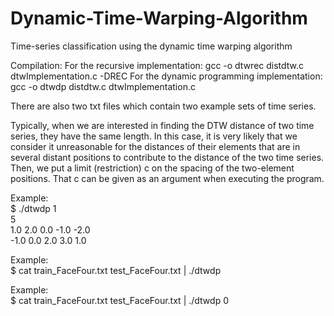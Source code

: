 # Dynamic-Time-Warping-Algorithm
Time-series classification using the dynamic time warping algorithm

Compilation:
For the recursive implementation:
gcc -o dtwrec distdtw.c dtwImplementation.c -DREC
For the dynamic programming implementation:
gcc -o dtwdp distdtw.c dtwImplementation.c

There are also two txt files which contain two example sets of time series.

Typically, when we are interested in finding the DTW distance of two time series, they have the same length.
In this case, it is very likely that we consider it unreasonable for the distances of their elements that are in several distant positions  to contribute to the distance of the two time series.
Then, we put a limit (restriction) c on the spacing of the two-element positions.
That c can be given as an argument when executing the program.

Example:  
$ ./dtwdp 1  
5  
1.0 2.0 0.0 -1.0 -2.0  
-1.0 0.0 2.0 3.0 1.0  

Example:  
$ cat train_FaceFour.txt test_FaceFour.txt | ./dtwdp

Example:  
$ cat train_FaceFour.txt test_FaceFour.txt | ./dtwdp 0
